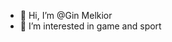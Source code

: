 - 👋 Hi, I’m @Gin Melkior
- 👀 I’m interested in game and sport

<!---
genius1612/genius1612 is a ✨ special ✨ repository because its `README.md` (this file) appears on your GitHub profile.
You can click the Preview link to take a look at your changes.
--->
